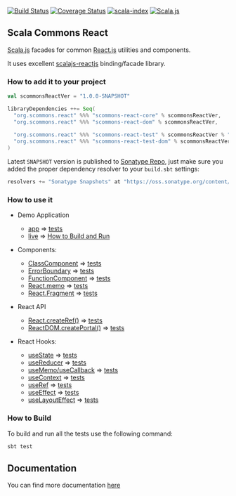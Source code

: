 
[![Build Status](https://travis-ci.org/scommons/scommons-react.svg?branch=master)](https://travis-ci.org/scommons/scommons-react)
[![Coverage Status](https://coveralls.io/repos/github/scommons/scommons-react/badge.svg?branch=master)](https://coveralls.io/github/scommons/scommons-react?branch=master)
[![scala-index](https://index.scala-lang.org/scommons/scommons-react/scommons-react-core/latest.svg)](https://index.scala-lang.org/scommons/scommons-react/scommons-react-core)
[![Scala.js](https://www.scala-js.org/assets/badges/scalajs-0.6.17.svg)](https://www.scala-js.org)

## Scala Commons React
[Scala.js](https://www.scala-js.org) facades for common [React.js](https://reactjs.org) utilities and components.

It uses excellent [scalajs-reactjs](https://github.com/shogowada/scalajs-reactjs) binding/facade library.


### How to add it to your project

```scala
val scommonsReactVer = "1.0.0-SNAPSHOT"

libraryDependencies ++= Seq(
  "org.scommons.react" %%% "scommons-react-core" % scommonsReactVer,
  "org.scommons.react" %%% "scommons-react-dom" % scommonsReactVer,
  
  "org.scommons.react" %%% "scommons-react-test" % scommonsReactVer % "test",
  "org.scommons.react" %%% "scommons-react-test-dom" % scommonsReactVer % "test"
)
```

Latest `SNAPSHOT` version is published to [Sonatype Repo](https://oss.sonatype.org/content/repositories/snapshots/org/scommons/), just make sure you added
the proper dependency resolver to your `build.sbt` settings:
```scala
resolvers += "Sonatype Snapshots" at "https://oss.sonatype.org/content/repositories/snapshots/"
```

### How to use it

* Demo Application
  * [app](showcase/src/main/scala/scommons/react/showcase/app/ShowcaseReactApp.scala) => [tests](showcase/src/test/scala/scommons/react/showcase/app/ShowcaseReactAppSpec.scala)
  * [live](https://scommons.org/scommons-react/showcase/) => [How to Build and Run](showcase/README.md)

* Components:
  * [ClassComponent](showcase/src/main/scala/scommons/react/showcase/ClassComponentDemo.scala) => [tests](showcase/src/test/scala/scommons/react/showcase/ClassComponentDemoSpec.scala)
  * [ErrorBoundary](showcase/src/main/scala/scommons/react/showcase/ErrorBoundaryDemo.scala) => [tests](showcase/src/test/scala/scommons/react/showcase/ErrorBoundaryDemoSpec.scala)
  * [FunctionComponent](showcase/src/main/scala/scommons/react/showcase/FunctionComponentDemo.scala) => [tests](showcase/src/test/scala/scommons/react/showcase/FunctionComponentDemoSpec.scala)
  * [React.memo](showcase/src/main/scala/scommons/react/showcase/ReactMemoDemo.scala) => [tests](showcase/src/test/scala/scommons/react/showcase/ReactMemoDemoSpec.scala)
  * [React.Fragment](showcase/src/main/scala/scommons/react/showcase/ReactFragmentDemo.scala) => [tests](showcase/src/test/scala/scommons/react/showcase/ReactFragmentDemoSpec.scala)

* React API
  * [React.createRef()](showcase/src/main/scala/scommons/react/showcase/ReactRefDemo.scala) => [tests](showcase/src/test/scala/scommons/react/showcase/ReactRefDemoSpec.scala)
  * [ReactDOM.createPortal()](showcase/src/main/scala/scommons/react/showcase/dom/ReactPortalDemo.scala) => [tests](showcase/src/test/scala/scommons/react/showcase/dom/ReactPortalDemoSpec.scala)

* React Hooks:
  * [useState](showcase/src/main/scala/scommons/react/showcase/hooks/UseStateDemo.scala) => [tests](showcase/src/test/scala/scommons/react/showcase/hooks/UseStateDemoSpec.scala)
  * [useReducer](showcase/src/main/scala/scommons/react/showcase/hooks/UseReducerDemo.scala) => [tests](showcase/src/test/scala/scommons/react/showcase/hooks/UseReducerDemoSpec.scala)
  * [useMemo/useCallback](showcase/src/main/scala/scommons/react/showcase/hooks/UseMemoDemo.scala) => [tests](showcase/src/test/scala/scommons/react/showcase/hooks/UseMemoDemoSpec.scala)
  * [useContext](showcase/src/main/scala/scommons/react/showcase/hooks/UseContextDemo.scala) => [tests](showcase/src/test/scala/scommons/react/showcase/hooks/UseContextDemoSpec.scala)
  * [useRef](showcase/src/main/scala/scommons/react/showcase/hooks/UseRefDemo.scala) => [tests](showcase/src/test/scala/scommons/react/showcase/hooks/UseRefDemoSpec.scala)
  * [useEffect](showcase/src/main/scala/scommons/react/showcase/hooks/UseEffectDemo.scala) => [tests](showcase/src/test/scala/scommons/react/showcase/hooks/UseEffectDemoSpec.scala)
  * [useLayoutEffect](showcase/src/main/scala/scommons/react/showcase/hooks/UseLayoutEffectDemo.scala) => [tests](showcase/src/test/scala/scommons/react/showcase/hooks/UseLayoutEffectDemoSpec.scala)

### How to Build

To build and run all the tests use the following command:
```bash
sbt test
```

## Documentation

You can find more documentation [here](https://scommons.org/scommons-react)
